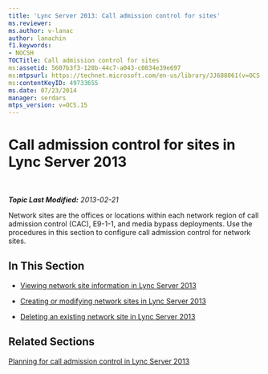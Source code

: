 ```yaml
---
title: 'Lync Server 2013: Call admission control for sites'
ms.reviewer: 
ms.author: v-lanac
author: lanachin
f1.keywords:
- NOCSH
TOCTitle: Call admission control for sites
ms:assetid: 5607b3f3-128b-44c7-a043-c0834e39e697
ms:mtpsurl: https://technet.microsoft.com/en-us/library/JJ688061(v=OCS.15)
ms:contentKeyID: 49733655
ms.date: 07/23/2014
manager: serdars
mtps_version: v=OCS.15
---
```


<div data-xmlns="http://www.w3.org/1999/xhtml">

<div class="topic" data-xmlns="http://www.w3.org/1999/xhtml" data-msxsl="urn:schemas-microsoft-com:xslt" data-cs="https://msdn.microsoft.com/">

<div data-asp="https://msdn2.microsoft.com/asp">

# Call admission control for sites in Lync Server 2013

</div>

<div id="mainSection">

<div id="mainBody">

<span> </span>

_**Topic Last Modified:** 2013-02-21_

Network sites are the offices or locations within each network region of call admission control (CAC), E9-1-1, and media bypass deployments. Use the procedures in this section to configure call admission control for network sites.

<div>

## In This Section

  - [Viewing network site information in Lync Server 2013](lync-server-2013-viewing-network-site-information.md)

  - [Creating or modifying network sites in Lync Server 2013](lync-server-2013-creating-or-modifying-network-sites.md)

  - [Deleting an existing network site in Lync Server 2013](lync-server-2013-deleting-an-existing-network-site.md)

</div>

<div>

## Related Sections

[Planning for call admission control in Lync Server 2013](lync-server-2013-planning-for-call-admission-control.md)

</div>

</div>

<span> </span>

</div>

</div>

</div>

